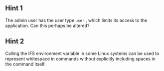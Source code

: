 ## Hint 1
The admin user has the user type `user` , which limits its access to the application. Can this perhaps be altered?

## Hint 2
Calling the IFS environment variable in some Linux systems can be used to represent whitespace in commands without explicitly including spaces in the command itself.